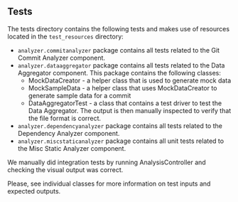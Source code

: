 ## Tests

The tests directory contains the following tests and makes use of resources located in the `test_resources` directory:

- `analyzer.commitanalyzer` package contains all tests related to the Git Commit Analyzer component.
- `analyzer.dataaggregator` package contains all tests related to the Data Aggregator component. This package contains the following classes:
    - MockDataCreator - a helper class that is used to generate mock data
    - MockSampleData - a helper class that uses MockDataCreator to generate sample data for a commit
    - DataAggregatorTest - a class that contains a test driver to test the Data Aggregator.
	The output is then manually inspected to verify that the file format is correct.  
- `analyzer.dependencyanalyzer` package contains all tests related to the Dependency Analyzer component.
- `analyzer.miscstaticanalyzer` package contains all unit tests related to the Misc Static Analyzer component.
 

We manually did integration tests by running AnalysisController and checking the visual output was correct.

Please, see individual classes for more information on test inputs and expected outputs.

